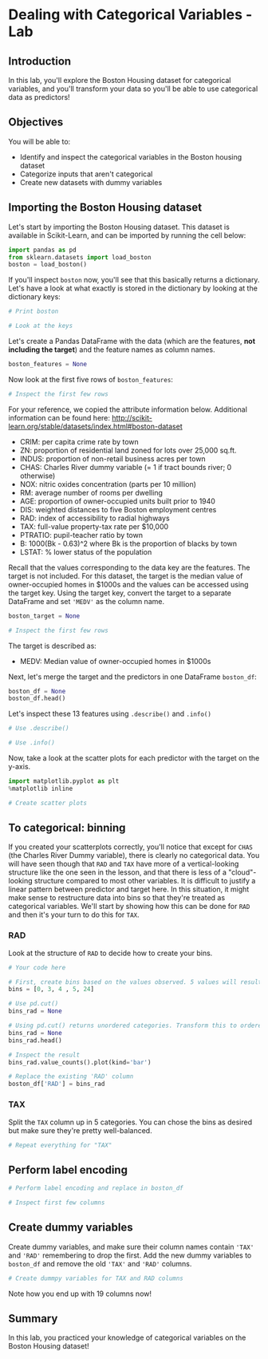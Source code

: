 
# Dealing with Categorical Variables - Lab

## Introduction
In this lab, you'll explore the Boston Housing dataset for categorical variables, and you'll transform your data so you'll be able to use categorical data as predictors!

## Objectives
You will be able to:
* Identify and inspect the categorical variables in the Boston housing dataset 
* Categorize inputs that aren't categorical 
* Create new datasets with dummy variables  

## Importing the Boston Housing dataset

Let's start by importing the Boston Housing dataset. This dataset is available in Scikit-Learn, and can be imported by running the cell below: 


```python
import pandas as pd
from sklearn.datasets import load_boston
boston = load_boston()
```

If you'll inspect `boston` now, you'll see that this basically returns a dictionary. Let's have a look at what exactly is stored in the dictionary by looking at the dictionary keys: 


```python
# Print boston
```


```python
# Look at the keys
```

Let's create a Pandas DataFrame with the data (which are the features, **not including the target**) and the feature names as column names.


```python
boston_features = None
```

Now look at the first five rows of `boston_features`:  


```python
# Inspect the first few rows
```

For your reference, we copied the attribute information below. Additional information can be found here: http://scikit-learn.org/stable/datasets/index.html#boston-dataset
- CRIM: per capita crime rate by town
- ZN: proportion of residential land zoned for lots over 25,000 sq.ft.
- INDUS: proportion of non-retail business acres per town
- CHAS: Charles River dummy variable (= 1 if tract bounds river; 0 otherwise)
- NOX: nitric oxides concentration (parts per 10 million)
- RM: average number of rooms per dwelling
- AGE: proportion of owner-occupied units built prior to 1940
- DIS: weighted distances to five Boston employment centres
- RAD: index of accessibility to radial highways
- TAX: full-value property-tax rate per $10,000
- PTRATIO: pupil-teacher ratio by town
- B: 1000(Bk - 0.63)^2 where Bk is the proportion of blacks by town
- LSTAT: % lower status of the population

Recall that the values corresponding to the data key are the features. The target is not included. For this dataset, the target is the median value of owner-occupied homes in $1000s and the values can be accessed using the target key. Using the target key, convert the target to a separate DataFrame and set `'MEDV'` as the column name.


```python
boston_target = None

# Inspect the first few rows

```

The target is described as: 
- MEDV: Median value of owner-occupied homes in $1000s

Next, let's merge the target and the predictors in one DataFrame `boston_df`: 


```python
boston_df = None
boston_df.head()
```

Let's inspect these 13 features using `.describe()` and `.info()`


```python
# Use .describe()
```


```python
# Use .info()
```

Now, take a look at the scatter plots for each predictor with the target on the y-axis.


```python
import matplotlib.pyplot as plt
%matplotlib inline

# Create scatter plots

```

## To categorical: binning

If you created your scatterplots correctly, you'll notice that except for `CHAS` (the Charles River Dummy variable), there is clearly no categorical data. You will have seen though that `RAD` and `TAX` have more of a vertical-looking structure like the one seen in the lesson, and that there is less of a "cloud"-looking structure compared to most other variables. It is difficult to justify a linear pattern between predictor and target here. In this situation, it might make sense to restructure data into bins so that they're treated as categorical variables. We'll start by showing how this can be done for `RAD` and then it's your turn to do this for `TAX`.

### RAD

Look at the structure of `RAD` to decide how to create your bins. 


```python
# Your code here

```


```python
# First, create bins based on the values observed. 5 values will result in 4 bins
bins = [0, 3, 4 , 5, 24]

# Use pd.cut()
bins_rad = None
```


```python
# Using pd.cut() returns unordered categories. Transform this to ordered categories 
bins_rad = None
bins_rad.head()
```


```python
# Inspect the result
bins_rad.value_counts().plot(kind='bar')
```


```python
# Replace the existing 'RAD' column
boston_df['RAD'] = bins_rad
```

### TAX

Split the `TAX` column up in 5 categories. You can chose the bins as desired but make sure they're pretty well-balanced.


```python
# Repeat everything for "TAX"
```

## Perform label encoding 


```python
# Perform label encoding and replace in boston_df

```


```python
# Inspect first few columns
```

## Create dummy variables

Create dummy variables, and make sure their column names contain `'TAX'` and `'RAD'` remembering to drop the first. Add the new dummy variables to `boston_df` and remove the old `'TAX'` and `'RAD'` columns.


```python
# Create dummpy variables for TAX and RAD columns

```

Note how you end up with 19 columns now!

## Summary

In this lab, you practiced your knowledge of categorical variables on the Boston Housing dataset!
